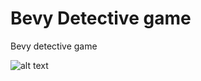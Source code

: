 # Bevy Detective game

Bevy detective game

![alt text](https://github.com/[username]/[reponame]/blob/[branch]/image.jpg?raw=true)